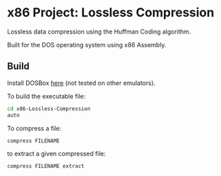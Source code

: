 # x86 Project: Lossless Compression

Lossless data compression using the Huffman Coding algorithm.

Built for the DOS operating system using x86 Assembly.

## Build
Install DOSBox [here](http://data.cyber.org.il/assembly/dosbox.exe) (not tested on other emulators).

To build the executable file:
```bash
cd x86-Lossless-Compression
auto
```

To compress a file:
```
compress FILENAME
```

to extract a given compressed file:
```
compress FILENAME extract
```